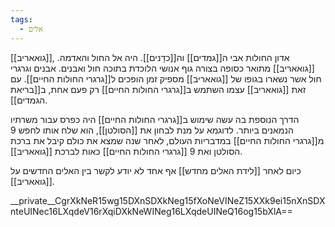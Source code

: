 ```yaml
---
tags:
  - אלים
---
```

[[גואאריב]], אדון החולות אבי ה[[גמדים]] וה[[כדָנים]]. היה אל החול והאדמה. [[גואאריב]]  מתואר כסופה בצורה גוף אנושי הלוכדת בתוכה חול ואבנים. אבנים וגרגרי חול אשר נשארו בגופו של [[גואאריב]] מספיק זמן הופכים ל[[גרגרי החולות החיים]].
עם זאת [[גואאריב]] עצמו השתמש ב[[גרגרי החולות החיים]] רק פעם אחת, ב[[בריאת הגמדים]].

הדרך הנוספת בה עשה שימוש ב[[גרגרי החולות החיים]] היה כפרס עבור משרתיו הנמאנים ביותר. לדוגמא על מנת לבחון את [[הסולטן]], הוא שלח אותו לחפש 9 מ[[גרגרי החולות החיים]] במדבריות העולם, לאחר שנה שמצא את כולם קיבל את ברכת הסולטן ואת 9 [[גרגרי החולות החיים]] כאות לברכת [[גואאריב]].

כיום לאחר [[לידת האלים מחדש]] אף אחד לא יודע לקשר בין האלים החדשים על [[גואאריב]].

__private__CgrXkNeR15wg15DXnSDXkNeg15fXoNeVINeZ15XXk9ei15nXnSDXnteUINec16LXqdeV16rXqiDXkNeWINeg16LXqdeUINeQ16og15bXlA==